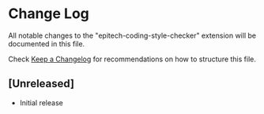 # Change Log
All notable changes to the "epitech-coding-style-checker" extension will be documented in this file.

Check [Keep a Changelog](http://keepachangelog.com/) for recommendations on how to structure this file.

## [Unreleased]
- Initial release